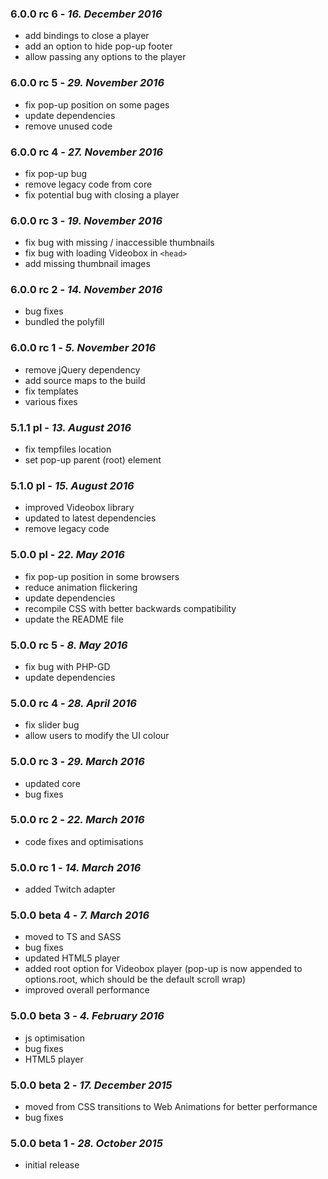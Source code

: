### 6.0.0 rc 6 - *16. December 2016*
  * add bindings to close a player
  * add an option to hide pop-up footer
  * allow passing any options to the player

### 6.0.0 rc 5 - *29. November 2016*
  * fix pop-up position on some pages
  * update dependencies
  * remove unused code

### 6.0.0 rc 4 - *27. November 2016*
  * fix pop-up bug
  * remove legacy code from core
  * fix potential bug with closing a player

### 6.0.0 rc 3 - *19. November 2016*
  * fix bug with missing / inaccessible thumbnails
  * fix bug with loading Videobox in ```<head>```
  * add missing thumbnail images

### 6.0.0 rc 2 - *14. November 2016*
  * bug fixes
  * bundled the polyfill

### 6.0.0 rc 1 - *5. November 2016*
  * remove jQuery dependency
  * add source maps to the build
  * fix templates
  * various fixes

### 5.1.1 pl - *13. August 2016*
  * fix tempfiles location
  * set pop-up parent (root) element

### 5.1.0 pl - *15. August 2016*
  * improved Videobox library
  * updated to latest dependencies
  * remove legacy code

### 5.0.0 pl - *22. May 2016*
  * fix pop-up position in some browsers
  * reduce animation flickering
  * update dependencies
  * recompile CSS with better backwards compatibility
  * update the README file

### 5.0.0 rc 5 - *8. May 2016*
  * fix bug with PHP-GD
  * update dependencies

### 5.0.0 rc 4 - *28. April 2016*
  * fix slider bug
  * allow users to modify the UI colour

### 5.0.0 rc 3 - *29. March 2016*
  * updated core
  * bug fixes

### 5.0.0 rc 2 - *22. March 2016*
  * code fixes and optimisations

### 5.0.0 rc 1 - *14. March 2016*
  * added Twitch adapter

### 5.0.0 beta 4 - *7. March 2016*
  * moved to TS and SASS
  * bug fixes
  * updated HTML5 player
  * added root option for Videobox player (pop-up is now appended to options.root, which should be the default scroll wrap)
  * improved overall performance

### 5.0.0 beta 3 - *4. February 2016*
  * js optimisation
  * bug fixes
  * HTML5 player

### 5.0.0 beta 2 - *17. December 2015*
  * moved from CSS transitions to Web Animations for better performance
  * bug fixes

### 5.0.0 beta 1 - *28. October 2015*
  * initial release


